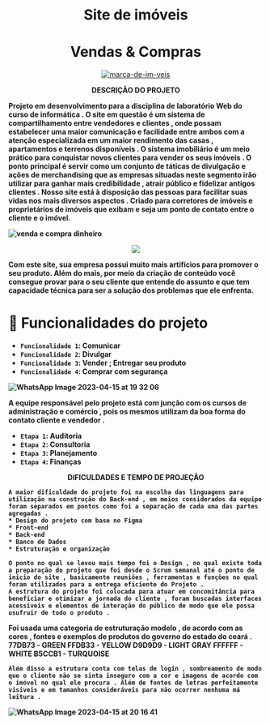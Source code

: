 <h1 align="center"> Site de imóveis </h1>

<h1 align="center"> Vendas & Compras </h1>



<p align="center">
</h1> <a href="https://ibb.co/xqFLVLJ"><img src="https://i.ibb.co/MkBSqSM/marca-de-im-veis.jpg" alt="marca-de-im-veis" border="0"></a>
</p>


<p align="center">
  <strong>DESCRIÇÃO DO PROJETO

Projeto em desenvolvimento para a disciplina de laboratório Web do curso de informática . O site em questão é um sistema de compartilhamento entre vendedores e clientes , onde possam estabelecer uma maior comunicação e facilidade entre ambos com a atenção especializada em um maior rendimento das casas , apartamentos e terrenos disponíveis . O sistema imobiliário é um meio prático para conquistar novos clientes para vender os seus imóveis . 
O ponto principal é servir como um conjunto de táticas de divulgação e ações de merchandising que as empresas situadas neste segmento irão utilizar para ganhar mais credibilidade , atrair público e fidelizar antigos clientes .
Nosso site está à disposição das pessoas para facilitar suas vidas nos mais diversos aspectos . Criado para corretores de imóveis e proprietários de imóveis que exibam e seja um ponto de contato entre o cliente e o imóvel.

   
  
  ![venda e compra dinheiro](https://user-images.githubusercontent.com/130693362/232254001-1e0d60d1-2a22-4aac-b9d2-3870348b014d.png)

<p align="center">
<img src="http://img.shields.io/static/v1?label=STATUS&message=EM%20DESENVOLVIMENTO&color=GREEN&style=for-the-badge"/>
</p>
    
Com este site, sua empresa possui muito mais artifícios para promover o seu produto. Além do mais, por meio da criação de conteúdo você consegue provar para o seu cliente que entende do assunto e que tem capacidade técnica para ser a solução dos problemas que ele enfrenta.
  
  
  # :hammer: Funcionalidades do projeto
  
  
  - `Funcionalidade 1`: Comunicar
- `Funcionalidade 2`: Divulgar
- `Funcionalidade 3`: Vender ; Entregar seu produto
- `Funcionalidade 4`: Comprar com segurança
  
  

![WhatsApp Image 2023-04-15 at 19 32 06](https://user-images.githubusercontent.com/130693362/232255874-67a2c5da-4b30-4a44-a9fc-5a1452295984.jpeg)

A equipe responsável pelo projeto está com junção com os cursos de administração e comércio , pois os mesmos utilizam da boa forma do contato cliente e vendedor .
  - `Etapa 1`: Auditoria
  - `Etapa 2`: Consultoria
  - `Etapa 3`: Planejamento
  - `Etapa 4`: Finanças
  
  <p align="center">
  <strong>DIFICULDADES E TEMPO DE PROJEÇÃO
    
    A maior dificuldade do projeto foi na escolha das linguagens para utilização na construção do Back-end , em meios considerados da equipe foram separados em pontos como foi a separação de cada uma das partes agregadas . 
    * Design do projeto com base no Figma
    * Front-end 
    * Back-end
    * Banco de Dados 
    * Estruturação e organização
    
    O ponto no qual se levou mais tempo foi o Design , no qual existe toda a preparação do projeto que foi desde o Scrum semanal até o ponto de inicio do site , basicamente reuniões , ferramentas e funções no qual foram utilizados para a entrega eficiente do Projeto . 
    A estrutura do projeto foi colocada para atuar em concomitância para beneficiar e otimizar a jornada do cliente , foram buscadas interfaces acessíveis e elementos de interação do público de modo que ele possa usufruir de todo o produto . 
    
   Foi usada uma categoria de estruturação modelo , de acordo com as cores , fontes e exemplos de produtos do governo do estado do ceará . 
    77DB73 - GREEN
    FFDB33 - YELLOW
    D9D9D9 - LIGHT GRAY
    FFFFFF - WHITE
    B5CCB1 - TURQUOISE
    
    Além disso a estrutura conta com telas de login , sombreamento de modo que o cliente não se sinta inseguro com a cor e imagens de acordo com o imóvel no qual ele procura . Além de fontes de letras perfeitamente visiveis e em tamanhos consideráveis para não ocorrer nenhuma má leitura . 
    
    
    
    
  ![WhatsApp Image 2023-04-15 at 20 16 41](https://user-images.githubusercontent.com/130693362/232257959-8544759d-c8db-47e6-b2ec-cc15053e5019.jpeg)

  
  
  
  
  

  
  
  
  

  
  
  
  

  
  
  
  
  
  
